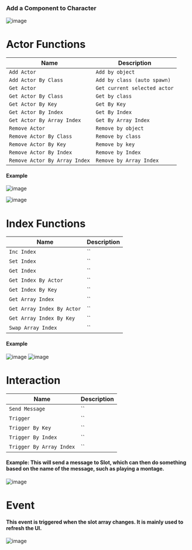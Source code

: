 ### Add a Component to Character
![image](https://github.com/user-attachments/assets/beebe54e-1383-4da8-8bd8-389cc8dcc35c)

# Actor Functions

| Name| Description |
| ----------- | ----------- |
| `Add Actor` |  `Add by object` 
| `Add Actor By Class` |  `Add by class (auto spawn)` 
| `Get Actor` |  `Get current selected actor` 
| `Get Actor By Class` |  `Get by class` 
| `Get Actor By Key` |  `Get By Key` 
| `Get Actor By Index` |  `Get By Index` 
| `Get Actor By Array Index` |  `Get By Array Index` 
| `Remove Actor` |  `Remove by object` 
| `Remove Actor By Class` | `Remove by class` 
| `Remove Actor By Key` | `Remove by key`  
| `Remove Actor By Index` | `Remove by Index`  
| `Remove Actor By Array Index` | `Remove by Array Index`  

#### Example
![image](https://github.com/user-attachments/assets/488c7e34-1cea-40ee-866b-1e4d1a42ca2a)

![image](https://github.com/user-attachments/assets/51df2ddb-6e56-4c15-87d1-dd2fa7cc1417)


# Index Functions 
| Name| Description |
| ----------- | ----------- |
| `Inc Index` |  `` 
| `Set Index` |  `` 
| `Get Index` |  `` 
| `Get Index By Actor` |  `` 
| `Get Index By Key` |  `` 
| `Get Array Index` |  `` 
| `Get Array Index By Actor` |  `` 
| `Get Array Index By Key` | ``  
| `Swap Array Index` | ``  


#### Example
![image](https://github.com/user-attachments/assets/34a38c6a-5855-4192-9807-385660fa2b8a)
![image](https://github.com/user-attachments/assets/5f1895ee-c281-4c82-8240-6f6e12b00ff8)


# Interaction 
| Name| Description |
| ----------- | ----------- |
| `Send Message` |  `` 
| `Trigger` |  `` 
| `Trigger By Key` |  `` 
| `Trigger By Index` |  `` 
| `Trigger By Array Index` |  `` 


#### Example: This will send a message to Slot, which can then do something based on the name of the message, such as playing a montage.
![image](https://github.com/user-attachments/assets/eba5ba1e-7ee6-45d3-916e-5e69520db7ce)



# Event

#### This event is triggered when the slot array changes. It is mainly used to refresh the UI.
![image](https://github.com/user-attachments/assets/0a8e4b68-0cfa-4243-a75f-289ce81e1c17)

